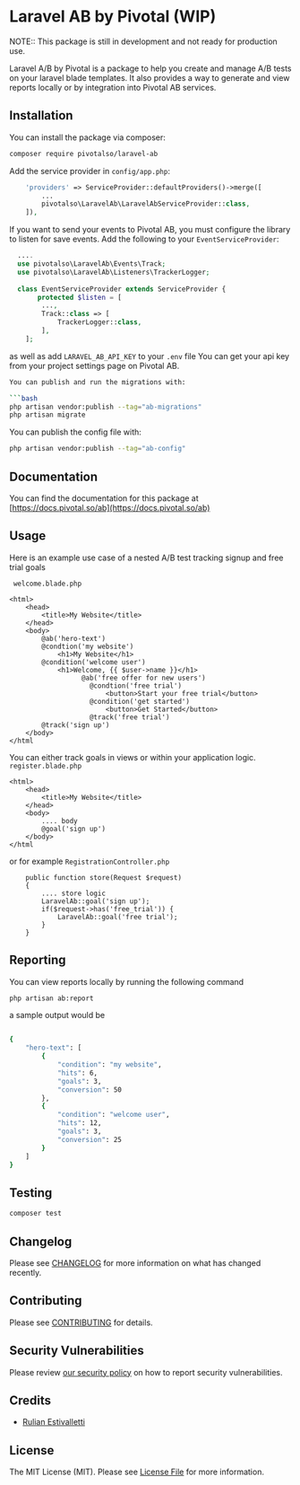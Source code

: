 # Laravel AB by Pivotal (WIP)
NOTE:: This package is still in development and not ready for production use.

Laravel A/B by Pivotal is a package to help you create and manage A/B tests 
on your laravel blade templates. It also provides a way to generate and view reports 
locally or by integration into Pivotal AB services.

## Installation

You can install the package via composer:

```bash
composer require pivotalso/laravel-ab
```
Add the service provider in `config/app.php`:

```php
    'providers' => ServiceProvider::defaultProviders()->merge([
        ...
        pivotalso\LaravelAb\LaravelAbServiceProvider::class,
    ]),
````

If you want to send your events to Pivotal AB, you must configure the library to listen for save events.
Add the following to your `EventServiceProvider`:


```php
  ....
  use pivotalso\LaravelAb\Events\Track;
  use pivotalso\LaravelAb\Listeners\TrackerLogger;
  
  class EventServiceProvider extends ServiceProvider {
       protected $listen = [
        ...,
        Track::class => [
            TrackerLogger::class,
        ],
    ];
```
as well as add `LARAVEL_AB_API_KEY` to your `.env` file
You can get your api key from your project settings page on Pivotal AB.


```bash
You can publish and run the migrations with:

```bash
php artisan vendor:publish --tag="ab-migrations"
php artisan migrate
```

You can publish the config file with:

```bash
php artisan vendor:publish --tag="ab-config"
```

## Documentation
You can find the documentation for this package at [https://docs.pivotal.so/ab](https://docs.pivotal.so/ab)

## Usage
Here is an example use case of a nested A/B test tracking signup and free trial goals

``` welcome.blade.php```
``` 
<html>
    <head>
        <title>My Website</title>
    </head>
    <body>
        @ab('hero-text')
        @condtion('my website')
            <h1>My Website</h1>
        @condition('welcome user')
            <h1>Welcome, {{ $user->name }}</h1> 
                  @ab('free offer for new users')
                    @condtion('free trial')
                        <button>Start your free trial</button>
                    @condition('get started')
                        <button>Get Started</button>      
                    @track('free trial')       
        @track('sign up')
    </body>
</html
```

You can either track goals in views or within your application logic.
``` register.blade.php```
``` 
<html>
    <head>
        <title>My Website</title>
    </head>
    <body>
        .... body
        @goal('sign up')
    </body>
</html
```
or for example
```RegistrationController.php```
```
    public function store(Request $request)
    {
        .... store logic
        LaravelAb::goal('sign up');
        if($request->has('free_trial')) {
            LaravelAb::goal('free trial');
        }
    }
```

## Reporting
You can view reports locally by running the following command
```bash
php artisan ab:report
```
a sample output would be
```bash

{
    "hero-text": [
        {
            "condition": "my website",
            "hits": 6,
            "goals": 3,
            "conversion": 50
        },
        {
            "condition": "welcome user",
            "hits": 12,
            "goals": 3,
            "conversion": 25
        }
    ]
}
```

## Testing

```bash
composer test
```

## Changelog

Please see [CHANGELOG](CHANGELOG.md) for more information on what has changed recently.

## Contributing

Please see [CONTRIBUTING](CONTRIBUTING.md) for details.

## Security Vulnerabilities

Please review [our security policy](../../security/policy) on how to report security vulnerabilities.

## Credits

- [Rulian Estivalletti](https://github.com/82rules)

## License

The MIT License (MIT). Please see [License File](LICENSE.md) for more information.
